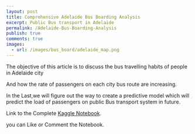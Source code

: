 ```yaml
---
layout: post
title: Comprehensive Adelaide Bus Boarding Analysis
excerpt: Public Bus transport in Adelaide
permalink: /Adelaide-Bus-Boarding-Analysis
publish: true
comments: true
images:
  - url: /images/bus_board/adelaide_map.png
---
```


The objective of this article is to discuss the bus travelling habits of people in Adelaide city

And how the rate of passengers on each city bus route are increasing.

In the Last,we will figure out the way to create a predictive model which will predict the load of passengers on public Bus transport system in future.

Link to the Complete [Kaggle Notebook](https://www.kaggle.com/rednivrug/comprehensive-bus-boarding-analysis).

you can Like or Comment the Notebook.
